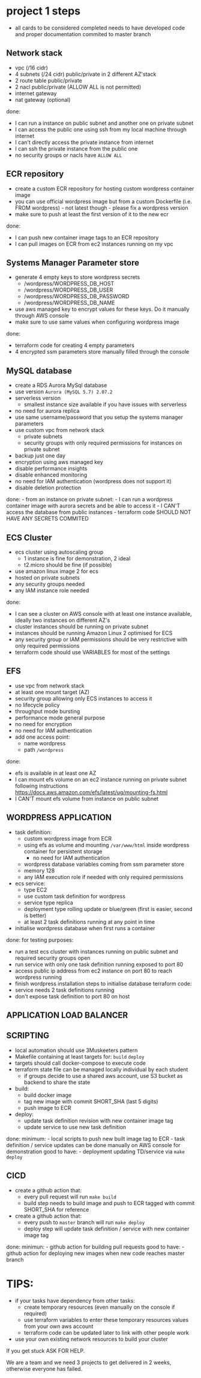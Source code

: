 



# project 1 steps

- all cards to be considered completed needs to have developed code and proper documentation commited to master branch


## Network stack
  - vpc (/16 cidr)
  - 4 subnets (/24 cidr) public/private in 2 different AZ'stack
  - 2 route table public/private
  - 2 nacl public/private (ALLOW ALL is not permitted)
  - internet gateway
  - nat gateway (optional)

done:
  - I can run a instance on public subnet and another one on private subnet
  - I can access the public one using ssh from my local machine through internet
  - I can't directly access the private instance from internet
  - I can ssh the private instance from the public one
  - no security groups or nacls have `ALLOW ALL`


## ECR repository
  - create a custom ECR repository for hosting custom wordpress container image
  - you can use official wordpress image but from a custom Dockerfile (i.e. FROM wordpress) - not latest though - please fix a wordpress version
  - make sure to push at least the first version of it to the new ecr

done:
  - I can push new container image tags to an ECR repository
  - I can pull images on ECR from ec2 instances running on my vpc


## Systems Manager Parameter store
  - generate 4 empty keys to store wordpress secrets
    - /wordpress/WORDPRESS_DB_HOST
    - /wordpress/WORDPRESS_DB_USER
    - /wordpress/WORDPRESS_DB_PASSWORD
    - /wordpress/WORDPRESS_DB_NAME
  - use aws managed key to encrypt values for these keys. Do it manually through AWS console
  - make sure to use same values when configuring wordpress image

done:
  - terraform code for creating 4 empty parameters
  - 4 encrypted ssm parameters store manually filled through the console


## MySQL database
  - create a RDS Aurora MySql database
  - use version `Aurora (MySQL 5.7) 2.07.2`
  - serverless version
    - smallest instance size available if you have issues with serverless
  - no need for aurora replica
  - use same username/password that you setup the systems manager parameters
  - use custom vpc from network stack
    - private subnets
    - security groups with only required permissions for instances on private subnet
  - backup just one day
  - encryption using aws managed key
  - disable performance insights
  - disable enhanced monitoring
  - no need for IAM authentication (wordpress does not support it)
  - disable deletion protection

  done:
    - from an instance on private subnet:
      - I can run a wordpress container image with aurora secrets and be able to access it
      - I CAN'T access the database from public instances
    - terraform code SHOULD NOT HAVE ANY SECRETS COMMITED


## ECS Cluster
  - ecs cluster using autoscaling group
    - 1 instance is fine for demonstration, 2 ideal
    - t2.micro should be fine (if possible)
  - use amazon linux image 2 for ecs
  - hosted on private subnets
  - any security groups needed
  - any IAM instance role needed

done:
  - I can see a cluster on AWS console with at least one instance available, ideally two instances on different AZ's
  - cluster instances should be running on private subnet
  - instances should be running Amazon Linux 2 optimised for ECS
  - any security group or IAM permissions should be very restrictive with only required permissions
  - terraform code should use VARIABLES for most of the settings


## EFS
  - use vpc from network stack
  - at least one mount target (AZ)
  - security group allowing only ECS instances to access it
  - no lifecycle policy
  - throughput mode bursting
  - performance mode general purpose
  - no need for encryption
  - no need for IAM authentication
  - add one access point:
    - name wordpress
    - path `/wordpress`

done:
  - efs is available in at least one AZ
  - I can mount efs volume on an ec2 instance running on private subnet following instructions https://docs.aws.amazon.com/efs/latest/ug/mounting-fs.html
  - I CAN'T mount efs volume from instance on public subnet


## WORDPRESS APPLICATION
  - task definition:
    - custom wordpress image from ECR
    - using efs as volume and mounting `/var/www/html` inside wordpress container for persistent storage
      - no need for IAM authentication
    - wordpress database variables coming from ssm parameter store
    - memory 128
    - any IAM execution role if needed with only required permissions
  - ecs service:
    - type EC2
    - use custom task definition for wordpress
    - service type replica
    - deployment type rolling update or blue/green (first is easier, second is better)
    - at least 2 task definitions running at any point in time
  - initialise wordpress database when first runs a container

done:
  for testing purposes:
  - run a test ecs cluster with instances running on public subnet and required security groups open
  - run service with only one task definition running exposed to port 80
  - access public ip address from ec2 instance on port 80 to reach wordpress running
  - finish wordpress installation steps to initialise database
  terraform code:
  - service needs 2 task definitions running
  - don't expose task definition to port 80 on host


## APPLICATION LOAD BALANCER

## SCRIPTING
  - local automation should use 3Muskeeters pattern
  - Makefile containing at least targets for: `build` `deploy`
  - targets should call docker-compose to execute code
  - terraform state file can be managed locally individual by each student
    - if groups decide to use a shared aws account, use S3 bucket as backend to share the state
  - build:
    - build docker image
    - tag new image with commit SHORT_SHA (last 5 digits)
    - push image to ECR
  - deploy:
    - update task definition revision with new container image tag
    - update service to use new task definition
  
done:
  minimum:
    - local scripts to push new built image tag to ECR
    - task definition / service updates can be done manually on AWS console for demonstration
  good to have:
    - deployment updating TD/service via `make deploy`

## CICD
  - create a github action that:
    - every pull request will run `make build`
    - build step needs to build image and push to ECR tagged with commit SHORT_SHA for reference
  - create a github action that:
    - every push to `master` branch will run `make deploy`
    - deploy step will update task definition / service with new container image tag

done:
  minimun:
    - github action for building pull requests
  good to have:
    - github action for deploying new images when new code reaches master branch


# TIPS:
  - if your tasks have dependency from other tasks:
    - create temporary resources (even manually on the console if required)
    - use terraform variables to enter these temporary resources values from your own aws account
    - terraform code can be updated later to link with other people work
  - use your own existing network resources to build your cluster
  

If you get stuck ASK FOR HELP.

We are a team and we need 3 projects to get delivered in 2 weeks, otherwise everyone has failed.

